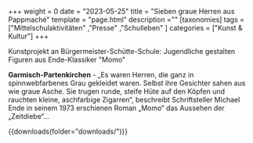 +++
weight = 0
date = "2023-05-25"
title = "Sieben graue Herren aus Pappmaché"
template = "page.html"
description =""
[taxonomies]
tags = ["Mittelschulaktivitäten" ,"Presse" ,"Schulleben" ]
categories = ["Kunst & Kultur"]
+++

Kunstprojekt an Bürgermeister-Schütte-Schule: Jugendliche gestalten Figuren aus Ende-Klassiker "Momo"

<!-- more -->

**Garmisch-Partenkirchen** - „Es waren Herren, die ganz in spinnwebfarbenes Grau gekleidet waren. Selbst ihre Gesichter sahen aus wie graue Asche. Sie trugen runde, steife Hüte auf den Köpfen und rauchten kleine, aschfarbige Zigarren“, beschreibt Schriftsteller Michael Ende in seinem 1973 erschienen Roman „Momo“ das Aussehen der „Zeitdiebe“...

{{downloads(folder="downloads/")}}

